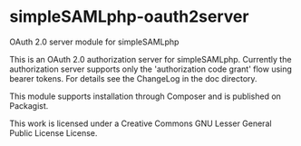 simpleSAMLphp-oauth2server
=========================

OAuth 2.0 server module for simpleSAMLphp

This is an OAuth 2.0 authorization server for simpleSAMLphp. Currently the authorization server supports only the
'authorization code grant' flow using bearer tokens. For details see the ChangeLog in the doc directory.

This module supports installation through Composer and is published on Packagist.

This work is licensed under a Creative Commons GNU Lesser General Public License License.

